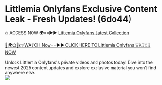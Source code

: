 # Littlemia Onlyfans Exclusive Content Leak - Fresh Updates! (6do44)

🔥 ACCESS NOW 🌍==►► <a href="https://tinyurl.com/kvy9nzfs" rel="nofollow">Littlemia Onlyfans Latest Collection</a>
<br><br>
[🔴🌍📺📱👉WA𝚃CH Now==►► CLICK HERE TO Littlemia Onlyfans 𝚆𝙰𝚃𝙲𝙷 NOW](https://tinyurl.com/kvy9nzfs)
<br><br>
Unlock Littlemia Onlyfans's private videos and photos today! Dive into the newest 2025 content updates and explore exclusive material you won’t find anywhere else.
<br>
<a href="https://tinyurl.com/kvy9nzfs" rel="nofollow" data-target="animated-image.originalLink"><img src="https://camo.githubusercontent.com/8a4f000d20f83aca3bf7ec5f350d767afa0574a8a352519fd8cfa583a6f93a33/68747470733a2f2f692e696d6775722e636f6d2f644a486b345a712e676966" data-canonical-src="https://i.imgur.com/dJHk4Zq.gif" style="max-width: 100%; display: inline-block;" data-target="animated-image.originalImage"></a>
<br>
